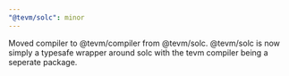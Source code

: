 ```yaml
---
"@tevm/solc": minor
---
```


Moved compiler to @tevm/compiler from @tevm/solc. @tevm/solc is now simply a typesafe wrapper around solc with the tevm compiler being a seperate package.
